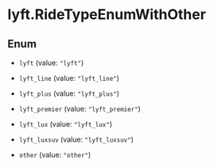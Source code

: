 # lyft.RideTypeEnumWithOther

## Enum


* `lyft` (value: `"lyft"`)

* `lyft_line` (value: `"lyft_line"`)

* `lyft_plus` (value: `"lyft_plus"`)

* `lyft_premier` (value: `"lyft_premier"`)

* `lyft_lux` (value: `"lyft_lux"`)

* `lyft_luxsuv` (value: `"lyft_luxsuv"`)

* `other` (value: `"other"`)


